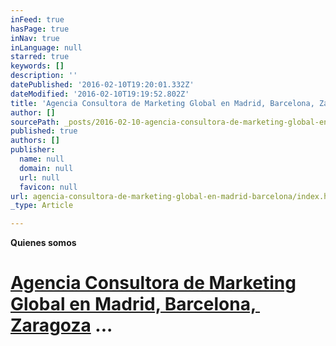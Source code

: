 ```yaml
---
inFeed: true
hasPage: true
inNav: true
inLanguage: null
starred: true
keywords: []
description: ''
datePublished: '2016-02-10T19:20:01.332Z'
dateModified: '2016-02-10T19:19:52.802Z'
title: 'Agencia Consultora de Marketing Global en Madrid, Barcelona, ​​Zaragoza ...'
author: []
sourcePath: _posts/2016-02-10-agencia-consultora-de-marketing-global-en-madrid-barcelona.md
published: true
authors: []
publisher:
  name: null
  domain: null
  url: null
  favicon: null
url: agencia-consultora-de-marketing-global-en-madrid-barcelona/index.html
_type: Article

---
```

**Quienes somos**

# [Agencia Consultora de Marketing Global en Madrid, Barcelona, ​​Zaragoza][0] ...

[0]: http://www.wikyta.com/ "Agencias de consultoras de Comercialización"